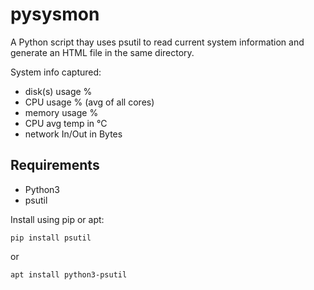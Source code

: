 # pysysmon

A Python script thay uses psutil to read current system information and generate an HTML file in the same directory.

System info captured:

- disk(s) usage %
- CPU usage % (avg of all cores)
- memory usage %
- CPU avg temp in °C
- network In/Out in Bytes

## Requirements

- Python3 
- psutil

Install using pip or apt:

```pip install psutil```

or

```apt install python3-psutil```
